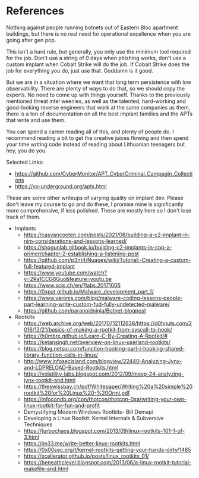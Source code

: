 # References
Nothing against people running botnets out of Eastern Bloc apartment buildings, but there is no real need for operational excellence when you are going after gen pop. 

This isn't a hard rule, but generally, you only use the minimum tool required for the job. Don't use a string of 0 days when phishing works, don't use a custom implant when Cobalt Strike will do the job.  If Cobalt Strike does the job for everything you do, just use that. Goddamn is it good. 

But we are in a situation where we want that long term persistence with low observability. There are plenty of ways to do that, so we should copy the experts. No need to come up with things yourself. Thanks to the previously mentioned threat intel weenies, as well as the talented, hard-working and good-looking reverse engineers that work at the same companies as them, there is a ton of documentation on all the best implant families and the APTs that write and use them. 

You can spend a career reading all of this, and plenty of people do. I recommend reading a bit to get the creative juices flowing and then spend your time writing code instead of reading about Lithuanian teenagers but hey, you do you. 

Selected Links: 

*  https://github.com/CyberMonitor/APT_CyberCriminal_Campagin_Collections
* https://vx-underground.org/apts.html

These are some other writeups of varying quality on implant dev. Please don't leave my course to go and do these, I promise mine is significantly more comprehensive, if less polished. These are mostly here so I don't lose track of them.

* Implants
  * https://casvancooten.com/posts/2021/08/building-a-c2-implant-in-nim-considerations-and-lessons-learned/
  * https://shogunlab.gitbook.io/building-c2-implants-in-cpp-a-primer/chapter-2-establishing-a-listening-post
  * https://github.com/p3nt4/Nuages/wiki/Tutorial:-Creating-a-custom-full-featured-implant
  * https://www.youtube.com/watch?v=2Ra1CCG8Guo&feature=youtu.be
  * https://www.scip.ch/en/?labs.20171005
  * https://0xpat.github.io/Malware_development_part_1/
  * https://www.varonis.com/blog/malware-coding-lessons-people-part-learning-write-custom-fud-fully-undetected-malware/
  * https://github.com/paranoidninja/Botnet-blogpost
* Rootkits
  * https://web.archive.org/web/20170712112638/https://d0hnuts.com/2016/12/21/basics-of-making-a-rootkit-from-syscall-to-hook/
  * https://h0mbre.github.io/Learn-C-By-Creating-A-Rootkit/#
  * https://ketansingh.net/overview-on-linux-userland-rootkits/
  * https://blog.netspi.com/function-hooking-part-i-hooking-shared-library-function-calls-in-linux/
  * http://www.infosecisland.com/blogview/22440-Analyzing-Jynx-and-LDPRELOAD-Based-Rootkits.html
  * https://volatility-labs.blogspot.com/2012/09/movp-24-analyzing-jynx-rootkit-and.html
  * https://theswissbay.ch/pdf/Whitepaper/Writing%20a%20simple%20rootkit%20for%20Linux%20-%20Ormi.pdf
  * https://infocondb.org/con/thotcon/thotcon-0xa/writing-your-own-linux-rootkit-for-fun-and-profit
  * Demystifying Modern Windows Rootkits- Bill Demapi
  * Developing a Linux Rootkit: Kernel Internals & Subversive Techniques
  * https://turbochaos.blogspot.com/2013/09/linux-rootkits-101-1-of-3.html
  * https://jm33.me/write-better-linux-rootkits.html
  * https://0x00sec.org/t/kernel-rootkits-getting-your-hands-dirty/1485
  * https://xcellerator.github.io/posts/linux_rootkits_01/
  * https://beneathclevel.blogspot.com/2013/06/a-linux-rootkit-tutorial-makefile-and.html

